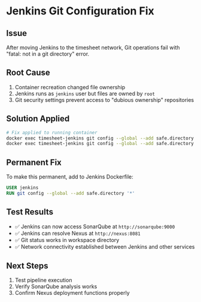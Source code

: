 # Jenkins Git Configuration Fix

## Issue
After moving Jenkins to the timesheet network, Git operations fail with "fatal: not in a git directory" error.

## Root Cause
1. Container recreation changed file ownership
2. Jenkins runs as `jenkins` user but files are owned by `root`
3. Git security settings prevent access to "dubious ownership" repositories

## Solution Applied
```bash
# Fix applied to running container
docker exec timesheet-jenkins git config --global --add safe.directory '*'
docker exec timesheet-jenkins git config --global --add safe.directory /var/jenkins_home/workspace/Timesheet-CICD
```

## Permanent Fix
To make this permanent, add to Jenkins Dockerfile:
```dockerfile
USER jenkins
RUN git config --global --add safe.directory '*'
```

## Test Results
- ✅ Jenkins can now access SonarQube at `http://sonarqube:9000`
- ✅ Jenkins can resolve Nexus at `http://nexus:8081`  
- ✅ Git status works in workspace directory
- ✅ Network connectivity established between Jenkins and other services

## Next Steps
1. Test pipeline execution
2. Verify SonarQube analysis works
3. Confirm Nexus deployment functions properly
